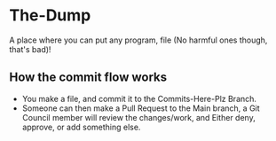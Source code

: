 # The-Dump
A place where you can put any program, file (No harmful ones though, that's bad)!



## How the commit flow works

- You make a file, and commit it to the Commits-Here-Plz Branch.
- Someone can then make a Pull Request to the Main branch, a Git Council member will review the changes/work, and Either deny, approve, or add something else.
